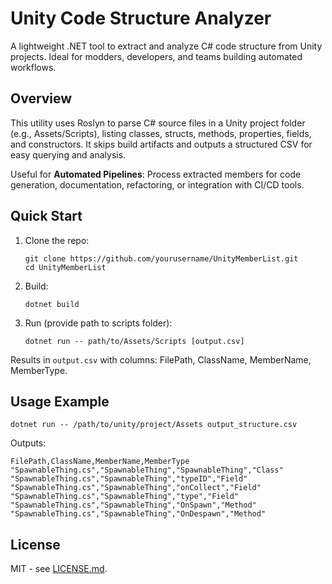 # Unity Code Structure Analyzer

A lightweight .NET tool to extract and analyze C# code structure from Unity projects. Ideal for modders, developers, and teams building automated workflows.

## Overview

This utility uses Roslyn to parse C# source files in a Unity project folder (e.g., Assets/Scripts), listing classes, structs, methods, properties, fields, and constructors. It skips build artifacts and outputs a structured CSV for easy querying and analysis.

Useful for **Automated Pipelines**: Process extracted members for code generation, documentation, refactoring, or integration with CI/CD tools.

## Quick Start

1. Clone the repo:
   ```
   git clone https://github.com/yourusername/UnityMemberList.git
   cd UnityMemberList
   ```

2. Build:
   ```
   dotnet build
   ```

3. Run (provide path to scripts folder):
   ```
   dotnet run -- path/to/Assets/Scripts [output.csv]
   ```

Results in `output.csv` with columns: FilePath, ClassName, MemberName, MemberType.

## Usage Example

```
dotnet run -- /path/to/unity/project/Assets output_structure.csv
```

Outputs:
```
FilePath,ClassName,MemberName,MemberType
"SpawnableThing.cs","SpawnableThing","SpawnableThing","Class"
"SpawnableThing.cs","SpawnableThing","typeID","Field"
"SpawnableThing.cs","SpawnableThing","onCollect","Field"
"SpawnableThing.cs","SpawnableThing","type","Field"
"SpawnableThing.cs","SpawnableThing","OnSpawn","Method"
"SpawnableThing.cs","SpawnableThing","OnDespawn","Method"
```

## License

MIT - see [LICENSE.md](LICENSE.md).